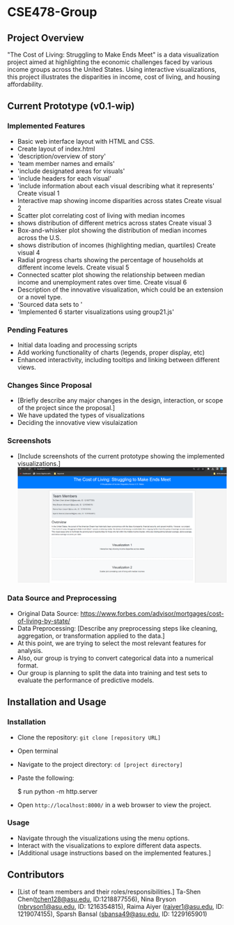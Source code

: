 # CSE478-Group


## Project Overview

"The Cost of Living: Struggling to Make Ends Meet" is a data visualization project aimed at highlighting the economic challenges faced by various income groups across the United States. Using interactive visualizations, this project illustrates the disparities in income, cost of living, and housing affordability.

## Current Prototype (v0.1-wip)

### Implemented Features

- Basic web interface layout with HTML and CSS.
- Create layout of index.html  
- 'description/overview of story'
- 'team member names and emails'
- 'include designated areas for visuals'
- 'include headers for each visual'
- 'include information about each visual describing what it represents'
Create visual 1
- Interactive map showing income disparities across states
Create visual 2 
- Scatter plot correlating cost of living with median incomes
- shows distribution of different metrics across states
Create visual 3 
- Box-and-whisker plot showing the distribution of median incomes across the U.S.
- shows distribution of incomes (highlighting median, quartiles)
Create visual 4
- Radial progress charts showing the percentage of households at different income levels.
Create visual 5 
- Connected scatter plot showing the relationship between median income and unemployment rates over time.
Create visual 6 
- Description of the innovative visualization, which could be an extension or a novel type.
- 'Sourced data sets to '
- 'Implemented 6 starter visualizations using group21.js'


### Pending Features
- Initial data loading and processing scripts
- Add working functionality of charts (legends, proper display, etc)
- Enhanced interactivity, including tooltips and linking between different views.


### Changes Since Proposal

- [Briefly describe any major changes in the design, interaction, or scope of the project since the proposal.]
- We have updated the types of visualizations
- Deciding the innovative view visulaization

### Screenshots

- [Include screenshots of the current prototype showing the implemented visualizations.]
  ![Phase 1 Visualization](imgs/phase%201%20viz.png)

  

### Data Source and Preprocessing

- Original Data Source: https://www.forbes.com/advisor/mortgages/cost-of-living-by-state/
- Data Preprocessing: [Describe any preprocessing steps like cleaning, aggregation, or transformation applied to the data.]
- At this point, we are trying to select the most relevant features for analysis.
- Also, our group is trying to convert categorical data into a numerical format.
- Our group is planning to split the data into training and test sets to evaluate the performance of predictive models.


## Installation and Usage

### Installation

- Clone the repository: `git clone [repository URL]`
- Open terminal 
- Navigate to the project directory: `cd [project directory]`
- Paste the following:

  $ run  python -m http.server

- Open `http://localhost:8000/` in a web browser to view the project.

### Usage

- Navigate through the visualizations using the menu options.
- Interact with the visualizations to explore different data aspects.
- [Additional usage instructions based on the implemented features.]

## Contributors

- [List of team members and their roles/responsibilities.]
Ta-Shen Chen(tchen128@asu.edu, ID:1218877556), Nina Bryson (nbryson1@asu.edu, ID: 1216354815), Raima Aiyer (raiyer1@asu.edu, ID: 1219074155), Sparsh Bansal (sbansa49@asu.edu, ID: 1229165901)
